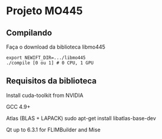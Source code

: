 # Projeto MO445

## Compilando

Faça o download da biblioteca libmo445

```
export NEWIFT_DIR=.../libmo445
./compile [0 ou 1] # 0 CPU, 1 GPU
```
## Requisitos da biblioteca

Install cuda-toolkit from NVIDIA

GCC 4.9+

Atlas (BLAS + LAPACK)
sudo apt-get install libatlas-base-dev

Qt up to 6.3.1 for FLIMBuilder and Mise
